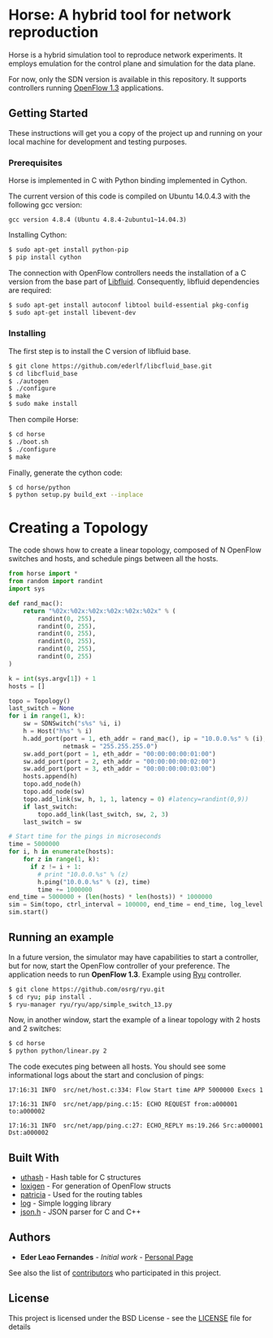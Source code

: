 # Horse: A hybrid tool for network reproduction

Horse is a hybrid simulation tool to reproduce network experiments. 
It employs emulation for the control plane and simulation for the data plane.

For now, only the SDN version is available in this repository. It supports controllers
running [OpenFlow 1.3](https://www.opennetworking.org/images/stories/downloads/sdn-resources/onf-specifications/openflow/openflow-spec-v1.3.1.pdf) applications. 

## Getting Started

These instructions will get you a copy of the project up and running on your local machine for development and testing purposes. 

### Prerequisites

Horse is implemented in C with Python binding implemented in Cython.

The current version of this code is compiled on Ubuntu 14.0.4.3 with the following gcc version:
```
gcc version 4.8.4 (Ubuntu 4.8.4-2ubuntu1~14.04.3)
```

Installing Cython:

```bash
$ sudo apt-get install python-pip
$ pip install cython
```

The connection with OpenFlow controllers needs the installation of a C version from the base part of [Libfluid](http://opennetworkingfoundation.github.io/libfluid/). Consequently, libfluid dependencies are required:

```bash
$ sudo apt-get install autoconf libtool build-essential pkg-config
$ sudo apt-get install libevent-dev 

```

### Installing

The first step is to install the C version of libfluid base.

```bash
$ git clone https://github.com/ederlf/libcfluid_base.git
$ cd libcfluid_base
$ ./autogen
$ ./configure
$ make
$ sudo make install
```

Then compile Horse:

```bash
$ cd horse
$ ./boot.sh
$ ./configure
$ make
```

Finally, generate the cython code:

```bash
$ cd horse/python
$ python setup.py build_ext --inplace
```

# Creating a Topology

The code shows how to create a linear topology, composed of N OpenFlow switches and hosts, and schedule pings between all the hosts. 

```python
from horse import *
from random import randint
import sys

def rand_mac():
    return "%02x:%02x:%02x:%02x:%02x:%02x" % (
        randint(0, 255),
        randint(0, 255),
        randint(0, 255),
        randint(0, 255),
        randint(0, 255),
        randint(0, 255)
)

k = int(sys.argv[1]) + 1
hosts = []

topo = Topology()
last_switch = None
for i in range(1, k):
    sw = SDNSwitch("s%s" %i, i)
    h = Host("h%s" % i)
    h.add_port(port = 1, eth_addr = rand_mac(), ip = "10.0.0.%s" % (i), 
               netmask = "255.255.255.0")
    sw.add_port(port = 1, eth_addr = "00:00:00:00:01:00")
    sw.add_port(port = 2, eth_addr = "00:00:00:00:02:00")
    sw.add_port(port = 3, eth_addr = "00:00:00:00:03:00")
    hosts.append(h)
    topo.add_node(h)
    topo.add_node(sw)
    topo.add_link(sw, h, 1, 1, latency = 0) #latency=randint(0,9))
    if last_switch:
        topo.add_link(last_switch, sw, 2, 3)
    last_switch = sw

# Start time for the pings in microseconds
time = 5000000
for i, h in enumerate(hosts):
    for z in range(1, k):
      if z != i + 1:
        # print "10.0.0.%s" % (z)
        h.ping("10.0.0.%s" % (z), time)
        time += 1000000
end_time = 5000000 + (len(hosts) * len(hosts)) * 1000000  
sim = Sim(topo, ctrl_interval = 100000, end_time = end_time, log_level = LogLevels.LOG_INFO)
sim.start()
```

## Running an example

In a future version, the simulator may have capabilities to start a controller, but for now, start the OpenFlow controller of your preference. The application needs to run **OpenFlow 1.3**. 
Example using [Ryu](https://github.com/osrg/ryu) controller.

```bash
$ git clone https://github.com/osrg/ryu.git
$ cd ryu; pip install .
$ ryu-manager ryu/ryu/app/simple_switch_13.py
```

Now, in another window, start the example of a linear topology with 2 hosts and 2 switches:

```bash
$ cd horse
$ python python/linear.py 2
```

The code executes ping between all hosts. You should see some informational logs about the start and conclusion of pings:

```
17:16:31 INFO  src/net/host.c:334: Flow Start time APP 5000000 Execs 1

17:16:31 INFO  src/net/app/ping.c:15: ECHO REQUEST from:a000001 to:a000002

17:16:31 INFO  src/net/app/ping.c:27: ECHO_REPLY ms:19.266 Src:a000001 Dst:a000002
```

## Built With

* [uthash](https://troydhanson.github.io/uthash/) - Hash table for C structures
* [loxigen](https://github.com/floodlight/loxigen) - For generation of OpenFlow structs
* [patricia](https://github.com/jsommers/pytricia) - Used for the routing tables
* [log](https://github.com/rxi/log.c) - Simple logging library
* [json.h](https://github.com/sheredom/json.h) - JSON parser for C and C++

## Authors

* **Eder Leao Fernandes** - *Initial work* - [Personal Page](www.eecs.qmul.ac.uk/~eleao/)

See also the list of [contributors](https://github.com/ederlf/horse/contributors) who participated in this project.

## License

This project is licensed under the BSD License - see the [LICENSE](https://github.com/ederlf/horse/docs/LICENSE) file for details

